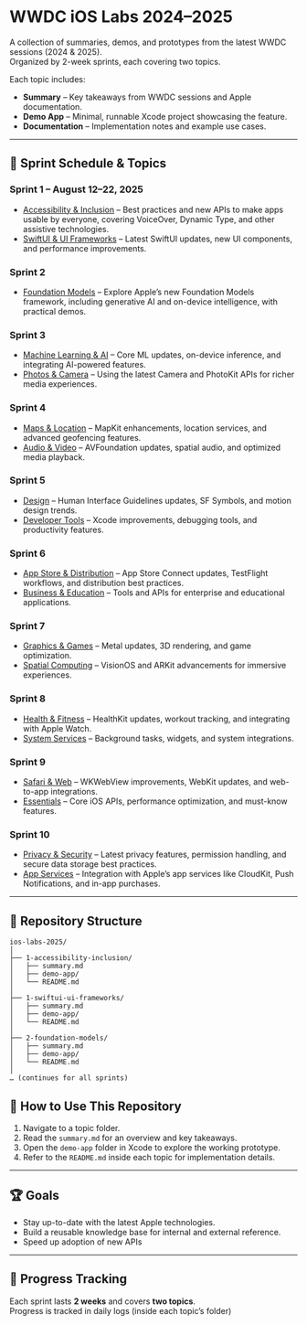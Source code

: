 # WWDC iOS Labs 2024–2025

A collection of summaries, demos, and prototypes from the latest WWDC sessions (2024 & 2025).  
Organized by 2-week sprints, each covering two topics.  

Each topic includes:  
- **Summary** – Key takeaways from WWDC sessions and Apple documentation.  
- **Demo App** – Minimal, runnable Xcode project showcasing the feature.  
- **Documentation** – Implementation notes and example use cases.  

---

## 📅 Sprint Schedule & Topics

### Sprint 1 – August 12–22, 2025
- [Accessibility & Inclusion](1-accessibility-inclusion/) – Best practices and new APIs to make apps usable by everyone, covering VoiceOver, Dynamic Type, and other assistive technologies.
- [SwiftUI & UI Frameworks](1-swiftui-ui-frameworks/) – Latest SwiftUI updates, new UI components, and performance improvements.

### Sprint 2
- [Foundation Models](2-foundation-models/) – Explore Apple’s new Foundation Models framework, including generative AI and on-device intelligence, with practical demos.

### Sprint 3
- [Machine Learning & AI](3-machine-learning-ai/) – Core ML updates, on-device inference, and integrating AI-powered features.
- [Photos & Camera](3-photos-camera/) – Using the latest Camera and PhotoKit APIs for richer media experiences.

### Sprint 4
- [Maps & Location](4-maps-location/) – MapKit enhancements, location services, and advanced geofencing features.
- [Audio & Video](4-audio-video/) – AVFoundation updates, spatial audio, and optimized media playback.

### Sprint 5
- [Design](5-design/) – Human Interface Guidelines updates, SF Symbols, and motion design trends.
- [Developer Tools](5-developer-tools/) – Xcode improvements, debugging tools, and productivity features.

### Sprint 6
- [App Store & Distribution](6-app-store-distribution/) – App Store Connect updates, TestFlight workflows, and distribution best practices.
- [Business & Education](6-business-education/) – Tools and APIs for enterprise and educational applications.

### Sprint 7
- [Graphics & Games](7-graphics-games/) – Metal updates, 3D rendering, and game optimization.
- [Spatial Computing](7-spatial-computing/) – VisionOS and ARKit advancements for immersive experiences.

### Sprint 8
- [Health & Fitness](8-health-fitness/) – HealthKit updates, workout tracking, and integrating with Apple Watch.
- [System Services](8-system-services/) – Background tasks, widgets, and system integrations.

### Sprint 9
- [Safari & Web](9-safari-web/) – WKWebView improvements, WebKit updates, and web-to-app integrations.
- [Essentials](9-essentials/) – Core iOS APIs, performance optimization, and must-know features.

### Sprint 10
- [Privacy & Security](10-privacy-security/) – Latest privacy features, permission handling, and secure data storage best practices.
- [App Services](10-app-services/) – Integration with Apple’s app services like CloudKit, Push Notifications, and in-app purchases.

---

## 📂 Repository Structure

```
ios-labs-2025/
│
├── 1-accessibility-inclusion/
│   ├── summary.md
│   ├── demo-app/
│   └── README.md
│
├── 1-swiftui-ui-frameworks/
│   ├── summary.md
│   ├── demo-app/
│   └── README.md
│
├── 2-foundation-models/
│   ├── summary.md
│   ├── demo-app/
│   └── README.md
│
… (continues for all sprints)
```

## 🚀 How to Use This Repository

1. Navigate to a topic folder.  
2. Read the `summary.md` for an overview and key takeaways.  
3. Open the `demo-app` folder in Xcode to explore the working prototype.  
4. Refer to the `README.md` inside each topic for implementation details.

---

## 🏆 Goals
- Stay up-to-date with the latest Apple technologies.  
- Build a reusable knowledge base for internal and external reference.  
- Speed up adoption of new APIs

---

## 📅 Progress Tracking
Each sprint lasts **2 weeks** and covers **two topics**.  
Progress is tracked in daily logs (inside each topic’s folder)